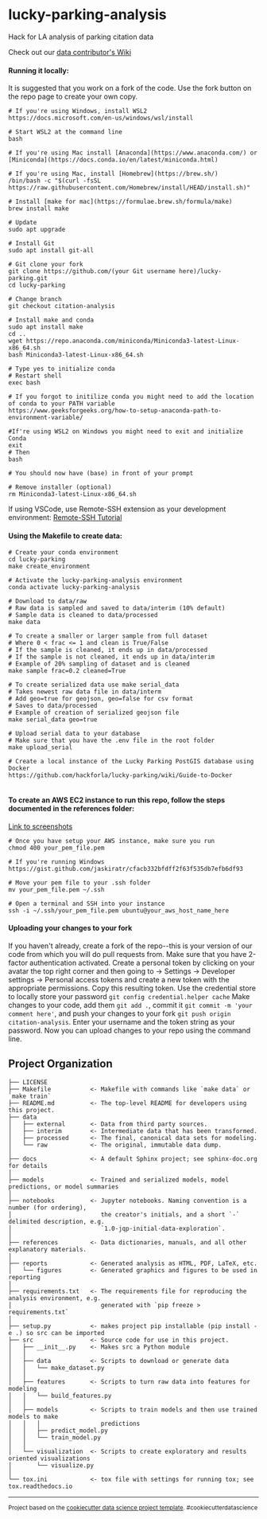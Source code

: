lucky-parking-analysis
==============================

Hack for LA analysis of parking citation data

Check out our [data contributor's Wiki](https://github.com/hackforla/lucky-parking/wiki/Data-Team-Contributing-Guide)


#### Running it locally:
It is suggested that you work on a fork of the code. Use the fork button on the repo page to create your own copy.
``` 
# If you're using Windows, install WSL2
https://docs.microsoft.com/en-us/windows/wsl/install

# Start WSL2 at the command line
bash

# If you're using Mac install [Anaconda](https://www.anaconda.com/) or [Miniconda](https://docs.conda.io/en/latest/miniconda.html)

# If you're using Mac, install [Homebrew](https://brew.sh/)
/bin/bash -c "$(curl -fsSL https://raw.githubusercontent.com/Homebrew/install/HEAD/install.sh)"

# Install [make for mac](https://formulae.brew.sh/formula/make)
brew install make

# Update
sudo apt upgrade

# Install Git
sudo apt install git-all

# Git clone your fork
git clone https://github.com/(your Git username here)/lucky-parking.git
cd lucky-parking

# Change branch
git checkout citation-analysis

# Install make and conda
sudo apt install make
cd ..
wget https://repo.anaconda.com/miniconda/Miniconda3-latest-Linux-x86_64.sh
bash Miniconda3-latest-Linux-x86_64.sh

# Type yes to initialize conda
# Restart shell
exec bash

# If you forgot to initilize conda you might need to add the location of conda to your PATH variable
https://www.geeksforgeeks.org/how-to-setup-anaconda-path-to-environment-variable/

#If're using WSL2 on Windows you might need to exit and initialize Conda
exit
# Then
bash

# You should now have (base) in front of your prompt

# Remove installer (optional)
rm Miniconda3-latest-Linux-x86_64.sh

```
If using VSCode, use Remote-SSH extension as your development environment:
[Remote-SSH Tutorial](https://marketplace.visualstudio.com/items?itemName=ms-vscode-remote.remote-ssh)

#### Using the Makefile to create data:

```
# Create your conda environment
cd lucky-parking
make create_environment

# Activate the lucky-parking-analysis environment
conda activate lucky-parking-analysis

# Download to data/raw
# Raw data is sampled and saved to data/interim (10% default)
# Sample data is cleaned to data/processed
make data

# To create a smaller or larger sample from full dataset
# Where 0 < frac <= 1 and clean is True/False
# If the sample is cleaned, it ends up in data/processed
# If the sample is not cleaned, it ends up in data/interim
# Example of 20% sampling of dataset and is cleaned
make sample frac=0.2 cleaned=True

# To create serialized data use make serial_data
# Takes newest raw data file in data/interm
# Add geo=true for geojson, geo=false for csv format
# Saves to data/processed
# Example of creation of serialized geojson file
make serial_data geo=true

# Upload serial data to your database
# Make sure that you have the .env file in the root folder
make upload_serial

# Create a local instance of the Lucky Parking PostGIS database using Docker
https://github.com/hackforla/lucky-parking/wiki/Guide-to-Docker


```
#### To create an AWS EC2 instance to run this repo, follow the steps documented in the references folder: 
[Link to screenshots](references/awsEC2.pdf)

```
# Once you have setup your AWS instance, make sure you run 
chmod 400 your_pem_file.pem

# If you're running Windows
https://gist.github.com/jaskiratr/cfacb332bfdff2f63f535db7efb6df93

# Move your pem file to your .ssh folder
mv your_pem_file.pem ~/.ssh

# Open a terminal and SSH into your instance
ssh -i ~/.ssh/your_pem_file.pem ubuntu@your_aws_host_name_here
```

#### Uploading your changes to your fork
If you haven't already, create a fork of the repo--this is your version of our code from which you will do pull requests from. 
Make sure that you have 2-factor authentication activated. 
Create a personal token by clicking on your avatar the top right corner and then going to -> Settings -> Developer settings -> Personal access tokens and create a new token with the appropriate permissions. Copy this resulting token.
Use the credential store to locally store your password `git config credential.helper cache`
Make changes to your code, add them `git add .`, commit it `git commit -m 'your comment here'`, and push your changes to your fork `git push origin citation-analysis`. 
Enter your username and the token string as your password. Now you can upload changes to your repo using the command line.

Project Organization
------------

    ├── LICENSE
    ├── Makefile           <- Makefile with commands like `make data` or `make train`
    ├── README.md          <- The top-level README for developers using this project.
    ├── data
    │   ├── external       <- Data from third party sources.
    │   ├── interim        <- Intermediate data that has been transformed.
    │   ├── processed      <- The final, canonical data sets for modeling.
    │   └── raw            <- The original, immutable data dump.
    │
    ├── docs               <- A default Sphinx project; see sphinx-doc.org for details
    │
    ├── models             <- Trained and serialized models, model predictions, or model summaries
    │
    ├── notebooks          <- Jupyter notebooks. Naming convention is a number (for ordering),
    │                         the creator's initials, and a short `-` delimited description, e.g.
    │                         `1.0-jqp-initial-data-exploration`.
    │
    ├── references         <- Data dictionaries, manuals, and all other explanatory materials.
    │
    ├── reports            <- Generated analysis as HTML, PDF, LaTeX, etc.
    │   └── figures        <- Generated graphics and figures to be used in reporting
    │
    ├── requirements.txt   <- The requirements file for reproducing the analysis environment, e.g.
    │                         generated with `pip freeze > requirements.txt`
    │
    ├── setup.py           <- makes project pip installable (pip install -e .) so src can be imported
    ├── src                <- Source code for use in this project.
    │   ├── __init__.py    <- Makes src a Python module
    │   │
    │   ├── data           <- Scripts to download or generate data
    │   │   └── make_dataset.py
    │   │
    │   ├── features       <- Scripts to turn raw data into features for modeling
    │   │   └── build_features.py
    │   │
    │   ├── models         <- Scripts to train models and then use trained models to make
    │   │   │                 predictions
    │   │   ├── predict_model.py
    │   │   └── train_model.py
    │   │
    │   └── visualization  <- Scripts to create exploratory and results oriented visualizations
    │       └── visualize.py
    │
    └── tox.ini            <- tox file with settings for running tox; see tox.readthedocs.io
    
--------

<p><small>Project based on the <a target="_blank" href="https://drivendata.github.io/cookiecutter-data-science/">cookiecutter data science project template</a>. #cookiecutterdatascience</small></p>



